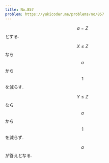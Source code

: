 ```yaml
---
title: No.857
problem: https://yukicoder.me/problems/no/857
---
```

$$ a = Z $$ とする.

$$ X \leq Z $$ なら $$ a $$ から $$ 1 $$ を減らす.

$$ Y \leq Z $$ なら $$ a $$ から $$ 1 $$ を減らず.

$$ a $$ が答えとなる.
